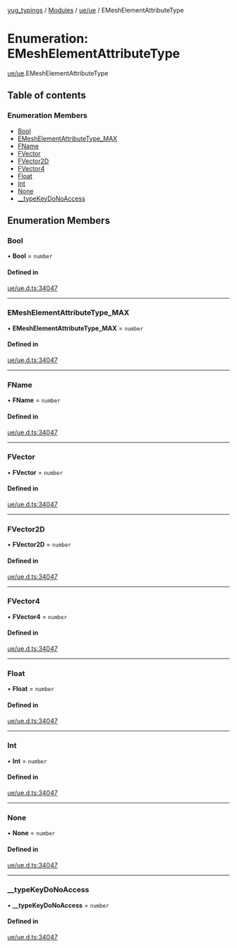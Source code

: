 [yug_typings](../README.md) / [Modules](../modules.md) / [ue/ue](../modules/ue_ue.md) / EMeshElementAttributeType

# Enumeration: EMeshElementAttributeType

[ue/ue](../modules/ue_ue.md).EMeshElementAttributeType

## Table of contents

### Enumeration Members

- [Bool](ue_ue.EMeshElementAttributeType.md#bool)
- [EMeshElementAttributeType\_MAX](ue_ue.EMeshElementAttributeType.md#emeshelementattributetype_max)
- [FName](ue_ue.EMeshElementAttributeType.md#fname)
- [FVector](ue_ue.EMeshElementAttributeType.md#fvector)
- [FVector2D](ue_ue.EMeshElementAttributeType.md#fvector2d)
- [FVector4](ue_ue.EMeshElementAttributeType.md#fvector4)
- [Float](ue_ue.EMeshElementAttributeType.md#float)
- [Int](ue_ue.EMeshElementAttributeType.md#int)
- [None](ue_ue.EMeshElementAttributeType.md#none)
- [\_\_typeKeyDoNoAccess](ue_ue.EMeshElementAttributeType.md#__typekeydonoaccess)

## Enumeration Members

### Bool

• **Bool** = `number`

#### Defined in

[ue/ue.d.ts:34047](https://github.com/YugMetaverse/yug_typings/blob/b7d9b19/ue/ue.d.ts#L34047)

___

### EMeshElementAttributeType\_MAX

• **EMeshElementAttributeType\_MAX** = `number`

#### Defined in

[ue/ue.d.ts:34047](https://github.com/YugMetaverse/yug_typings/blob/b7d9b19/ue/ue.d.ts#L34047)

___

### FName

• **FName** = `number`

#### Defined in

[ue/ue.d.ts:34047](https://github.com/YugMetaverse/yug_typings/blob/b7d9b19/ue/ue.d.ts#L34047)

___

### FVector

• **FVector** = `number`

#### Defined in

[ue/ue.d.ts:34047](https://github.com/YugMetaverse/yug_typings/blob/b7d9b19/ue/ue.d.ts#L34047)

___

### FVector2D

• **FVector2D** = `number`

#### Defined in

[ue/ue.d.ts:34047](https://github.com/YugMetaverse/yug_typings/blob/b7d9b19/ue/ue.d.ts#L34047)

___

### FVector4

• **FVector4** = `number`

#### Defined in

[ue/ue.d.ts:34047](https://github.com/YugMetaverse/yug_typings/blob/b7d9b19/ue/ue.d.ts#L34047)

___

### Float

• **Float** = `number`

#### Defined in

[ue/ue.d.ts:34047](https://github.com/YugMetaverse/yug_typings/blob/b7d9b19/ue/ue.d.ts#L34047)

___

### Int

• **Int** = `number`

#### Defined in

[ue/ue.d.ts:34047](https://github.com/YugMetaverse/yug_typings/blob/b7d9b19/ue/ue.d.ts#L34047)

___

### None

• **None** = `number`

#### Defined in

[ue/ue.d.ts:34047](https://github.com/YugMetaverse/yug_typings/blob/b7d9b19/ue/ue.d.ts#L34047)

___

### \_\_typeKeyDoNoAccess

• **\_\_typeKeyDoNoAccess** = `number`

#### Defined in

[ue/ue.d.ts:34047](https://github.com/YugMetaverse/yug_typings/blob/b7d9b19/ue/ue.d.ts#L34047)
